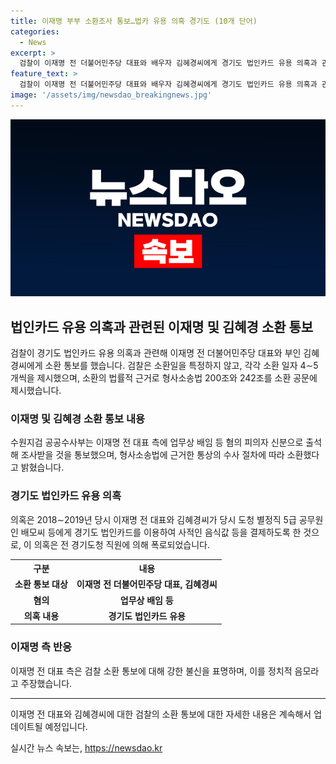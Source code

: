 ```yaml
---
title: 이재명 부부 소환조사 통보…법카 유용 의혹 경기도 (10개 단어)
categories:
  - News
excerpt: >
  검찰이 이재명 전 더불어민주당 대표와 배우자 김혜경씨에게 경기도 법인카드 유용 의혹과 관련해 소환 통보했다. 이에 대해 수원지검은 형사소송법에 근거하여 소환하며, 혐의에 대한 진술과 소명 기회를 주겠다 밝혔다. 이는 2018∼2019년 경기도지사였던 이 전 대표와 김혜경씨가 경기도 예산을 사적으로 이용했다는 의혹으로, 조명현씨의 폭로로 알려졌다. 해당 의혹은 법인카드를 사적 목적으로 사용했다는 것이며, 수원지검은 이를 수사 중이다.
feature_text: >
  검찰이 이재명 전 더불어민주당 대표와 배우자 김혜경씨에게 경기도 법인카드 유용 의혹과 관련해 소환 통보했다. 이에 대해 수원지검은 형사소송법에 근거하여 소환하며, 혐의에 대한 진술과 소명 기회를 주겠다 밝혔다. 이는 2018∼2019년 경기도지사였던 이 전 대표와 김혜경씨가 경기도 예산을 사적으로 이용했다는 의혹으로, 조명현씨의 폭로로 알려졌다. 해당 의혹은 법인카드를 사적 목적으로 사용했다는 것이며, 수원지검은 이를 수사 중이다.
image: '/assets/img/newsdao_breakingnews.jpg'
---
```


<p><img src="/assets/img/newsdao_breakingnews.jpg" alt="pcversion 속보" /></p>

<h2 data-ke-size="size26">법인카드 유용 의혹과 관련된 이재명 및 김혜경 소환 통보</h2>

<p data-ke-size="size16">검찰이 경기도 법인카드 유용 의혹과 관련해 이재명 전 더불어민주당 대표와 부인 김혜경씨에게 소환 통보를 했습니다. 검찰은 소환일을 특정하지 않고, 각각 소환 일자 4∼5개씩을 제시했으며, 소환의 법률적 근거로 형사소송법 200조와 242조를 소환 공문에 제시했습니다.</p>

<h3>이재명 및 김혜경 소환 통보 내용</h3>

<p data-ke-size="size16">수원지검 공공수사부는 이재명 전 대표 측에 업무상 배임 등 혐의 피의자 신분으로 출석해 조사받을 것을 통보했으며, 형사소송법에 근거한 통상의 수사 절차에 따라 소환했다고 밝혔습니다.</p>

<h3>경기도 법인카드 유용 의혹</h3>

<p data-ke-size="size16">의혹은 2018∼2019년 당시 이재명 전 대표와 김혜경씨가 당시 도청 별정직 5급 공무원인 배모씨 등에게 경기도 법인카드를 이용하여 사적인 음식값 등을 결제하도록 한 것으로, 이 의혹은 전 경기도청 직원에 의해 폭로되었습니다.</p>

<table>
  <tr>
    <th>구분</th>
    <th>내용</th>
  </tr>
  <tr>
    <td style="text-align: center; height: 17px;"><b>소환 통보 대상</b></td>
    <td style="text-align: center; height: 17px;"><b>이재명 전 더불어민주당 대표, 김혜경씨</b></td>
  </tr>
  <tr>
    <td style="text-align: center; height: 17px;"><b>혐의</b></td>
    <td style="text-align: center; height: 17px;"><b>업무상 배임 등</b></td>
  </tr>
  <tr>
    <td style="text-align: center; height: 17px;"><b>의혹 내용</b></td>
    <td style="text-align: center; height: 17px;"><b>경기도 법인카드 유용</b></td>
  </tr>
</table>

<h3>이재명 측 반응</h3>

<p data-ke-size="size16">이재명 전 대표 측은 검찰 소환 통보에 대해 강한 불신을 표명하며, 이를 정치적 음모라고 주장했습니다.</p>

<hr>

<p data-ke-size="size16">이재명 전 대표와 김혜경씨에 대한 검찰의 소환 통보에 대한 자세한 내용은 계속해서 업데이트될 예정입니다.</p>
실시간 뉴스 속보는, <a href="https://newsdao.kr" rel="dofollow">https://newsdao.kr</a>


